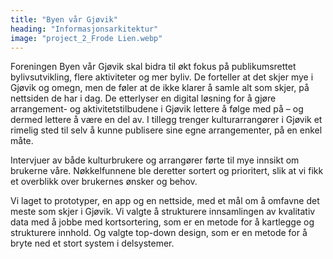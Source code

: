 ```yaml
---
title: "Byen vår Gjøvik"
heading: "Informasjonsarkitektur"
image: "project_2_Frode Lien.webp"
---
```


Foreningen Byen vår Gjøvik skal bidra til økt fokus på publikumsrettet bylivsutvikling, flere aktiviteter og mer byliv. De forteller at det skjer mye i Gjøvik og omegn, men de føler at de ikke klarer å samle alt som skjer, på nettsiden de har i dag. De etterlyser en digital løsning for å gjøre arrangement- og aktivitetstilbudene i Gjøvik lettere å følge med på – og dermed lettere å være en del av. I tillegg trenger kulturarrangører i Gjøvik et rimelig sted til selv å kunne publisere sine egne arrangementer, på en enkel måte. 

Intervjuer av både kulturbrukere og arrangører førte til mye innsikt om brukerne våre. 
Nøkkelfunnene ble deretter sortert og prioritert, slik at vi fikk et overblikk over brukernes ønsker og behov. 

Vi laget to prototyper, en app og en nettside, med et mål om å omfavne det meste som skjer i Gjøvik. Vi valgte å strukturere innsamlingen av kvalitativ data med å jobbe med kortsortering, som er en metode for å kartlegge og strukturere innhold. Og valgte top-down design, som er en metode for å bryte ned et stort system i delsystemer.
